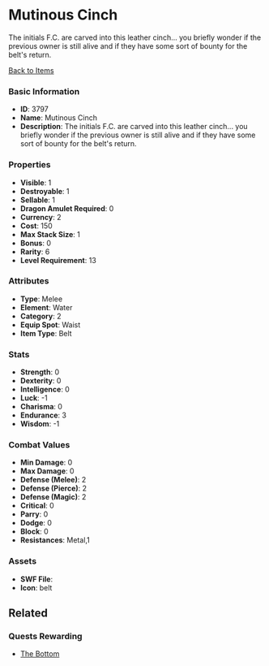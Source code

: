 # Mutinous Cinch

The initials F.C. are carved into this leather cinch... you briefly wonder if the previous owner is still alive and if they have some sort of bounty for the belt's return.

[Back to Items](../items.md)

### Basic Information

- **ID**: 3797
- **Name**: Mutinous Cinch
- **Description**: The initials F.C. are carved into this leather cinch... you briefly wonder if the previous owner is still alive and if they have some sort of bounty for the belt&#039;s return.

### Properties

- **Visible**: 1
- **Destroyable**: 1
- **Sellable**: 1
- **Dragon Amulet Required**: 0
- **Currency**: 2
- **Cost**: 150
- **Max Stack Size**: 1
- **Bonus**: 0
- **Rarity**: 6
- **Level Requirement**: 13

### Attributes

- **Type**: Melee
- **Element**: Water
- **Category**: 2
- **Equip Spot**: Waist
- **Item Type**: Belt

### Stats

- **Strength**: 0
- **Dexterity**: 0
- **Intelligence**: 0
- **Luck**: -1
- **Charisma**: 0
- **Endurance**: 3
- **Wisdom**: -1

### Combat Values

- **Min Damage**: 0
- **Max Damage**: 0
- **Defense (Melee)**: 2
- **Defense (Pierce)**: 2
- **Defense (Magic)**: 2
- **Critical**: 0
- **Parry**: 0
- **Dodge**: 0
- **Block**: 0
- **Resistances**: Metal,1

### Assets

- **SWF File**: 
- **Icon**: belt

## Related

### Quests Rewarding

- [The Bottom](../quests/602-the-bottom.md)

